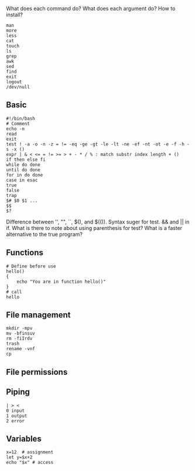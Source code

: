 What does each command do?
What does each argument do?
How to install?

    man
    more
    less
    cat
    touch
    ls
    grep
    awk
    sed
    find
    exit
    logout
    /dev/null

## Basic

    #!/bin/bash
    # Comment
    echo -n
    read
    exit
    test ! -a -o -n -z = != -eq -ge -gt -le -lt -ne -ef -nt -ot -e -f -h -s -x ()
    expr | & < <= = != >= > + - * / % : match substr index length + ()
    if then else fi
    while do done
    until do done
    for in do done
    case in esac
    true
    false
    trap
    $# $0 $1 ...
    $$
    $?

Difference between '', "", ``, $(), and $(()).
Syntax suger for test.
&& and || in if.
What is there to note about using parenthesis for test?
What is a faster alternative to the true program?

## Functions

    # Define before use
    hello()
    {
        echo "You are in function hello()"
    }
    # call
    hello

## File management

    mkdir -mpv
    mv -bfinsuv
    rm -fiIrdv
    trash
    rename -vnf
    cp

## File permissions

## Piping

    | > <
    0 input
    1 output
    2 error

## Variables

    x=12  # assignment
    let y=$x+2
    echo "$x" # access
